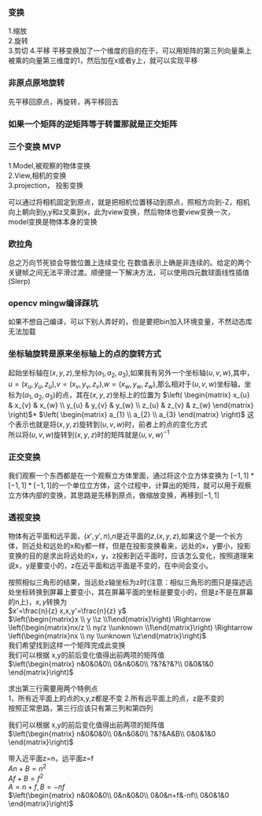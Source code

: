 ### 变换   
1.缩放  
2.旋转  
3.剪切
4.平移   平移变换加了一个维度的目的在于，可以用矩阵的第三列向量乘上被乘的向量第三维度的1，然后加在x或者y上，就可以实现平移  

### 非原点原地旋转   
先平移回原点，再旋转，再平移回去   

### 如果一个矩阵的逆矩阵等于转置那就是正交矩阵  

### 三个变换  MVP  
1.Model,被观察的物体变换  
2.View,相机的变换   
3.projection， 投影变换   



可以通过将相机固定到原点，就是把相机位置移动到原点，照相方向到-Z，相机向上朝向到y,y和z叉乘到x，此为view变换，然后物体也要view变换一次，
model变换是物体本身的变换

### 欧拉角  
总之万向节死锁会导致位置上连续变化 在数值表示上确是非连续的。给定的两个关键帧之间无法平滑过渡。顺便提一下解决方法，可以使用四元数球面线性插值(Slerp)


### opencv mingw编译踩坑  
如果不想自己编译，可以下别人弄好的，但是要把bin加入环境变量，不然动态库无法加载


### 坐标轴旋转是原来坐标轴上的点的旋转方式   
起始坐标轴在$(x,y,z)$,坐标为$(a_{1},a_{2},a_{3})$,如果我有另外一个坐标轴$(u,v,w)$,其中，$u=(x_{u},y_{u},z_{u})$,$v=(x_{v},y_{v},z_{v})$,$w=(x_{w},y_{w},z_{w})$,那么相对于$(u,v,w)$坐标轴，坐标为$(a_{1},a_{2},a_{3})$的点，其在$(x,y,z)$坐标上的位置为
$\left(
\begin{matrix}
x_{u} & x_{v} & x_{w} \\
y_{u} & y_{v} & y_{w} \\
z_{u} & z_{v} & z_{w}   
\end{matrix}
\right)$*
$\left(
\begin{matrix}
a_{1}  \\
a_{2} \\
a_{3}   
\end{matrix}
\right)$
这个表示也就是将$(x,y,z)$旋转到$(u,v,w)$时，前者上的点的变化方式   
所以将$(u,v,w)$旋转到$(x,y,z)$时的矩阵就是$(u,v,w)^{-1}$


### 正交变换  
我们观察一个东西都是在一个观察立方体里面，通过将这个立方体变换为
$[-1,1]*[-1,1]*[-1,1]$的一个单位立方体，这个过程中，计算出的矩阵，就可以用于观察立方体内部的变换，其思路是先移到原点，做缩放变换，再移到$[-1,1]$


### 透视变换  
物体有近平面和远平面，$(x',y',n)$,$n$是近平面的$z$,$(x,y,z)$,如果这个是一个长方体，则近处和远处的x和y都一样，但是在投影变换看来，远处的x，y要小，投影变换的目的是求出将远处的x，y，z投影到近平面时，应该怎么变化，按照道理来说x，y是要变小的，z在近平面和远平面是不变的，在中间会变小。  

按照相似三角形的结果，当远处z轴坐标为z时(注意：相似三角形的图只是描述远处坐标转换到屏幕上要变小，其在屏幕平面的坐标是要变小的，但是z不是在屏幕的n上)，$x,y$转换为  
$x'=\frac{n}{z} x,x,y'=\frac{n}{z} y$   
$\left(\begin{matrix}x \\ y \\z \\1\end{matrix}\right)  \Rightarrow  \left(\begin{matrix}nx/z \\ ny/z \\unknown \\1\end{matrix}\right) \Rightarrow  \left(\begin{matrix}nx \\ ny \\unknown \\z\end{matrix}\right)$  
我们希望找到这样一个矩阵完成此变换   
我们可以根据 x,y的前后变化值得出前两项的矩阵值  
$\left(\begin{matrix}
n&0&0&0\\
0&n&0&0\\
?&?&?&?\\
0&0&1&0  
\end{matrix}\right)$   

求出第三行需要用两个特例点  
1，所有近平面上的点的x,y,z都是不变
2.所有远平面上的点，z是不变的  
按照正常思路，第三行应该只有第三列和第四列  

我们可以根据 x,y的前后变化值得出前两项的矩阵值  
$\left(\begin{matrix}
n&0&0&0\\
0&n&0&0\\
?&?&A&B\\
0&0&1&0  
\end{matrix}\right)$   

带入近平面z=n，远平面z=f  
$An+B=n^{2}$  
$Af+B=f^{2}$  
$A=n+f,B=-nf$  
$\left(\begin{matrix}
n&0&0&0\\
0&n&0&0\\
0&0&n+f&-nf\\
0&0&1&0  
\end{matrix}\right)$   